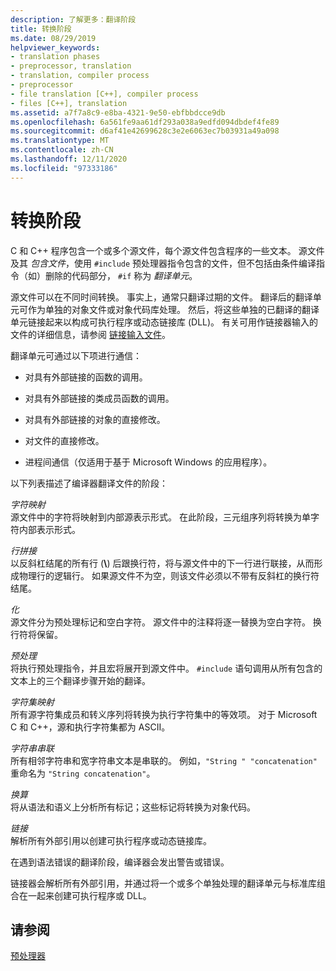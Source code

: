 ```yaml
---
description: 了解更多：翻译阶段
title: 转换阶段
ms.date: 08/29/2019
helpviewer_keywords:
- translation phases
- preprocessor, translation
- translation, compiler process
- preprocessor
- file translation [C++], compiler process
- files [C++], translation
ms.assetid: a7f7a8c9-e8ba-4321-9e50-ebfbbdcce9db
ms.openlocfilehash: 6a561fe9aa61df293a038a9edfd094dbdef4fe89
ms.sourcegitcommit: d6af41e42699628c3e2e6063ec7b03931a49a098
ms.translationtype: MT
ms.contentlocale: zh-CN
ms.lasthandoff: 12/11/2020
ms.locfileid: "97333186"
---
```

# <a name="phases-of-translation"></a>转换阶段

C 和 C++ 程序包含一个或多个源文件，每个源文件包含程序的一些文本。 源文件及其 *包含文件*，使用 `#include` 预处理器指令包含的文件，但不包括由条件编译指令（如）删除的代码部分， `#if` 称为 *翻译单元*。

源文件可以在不同时间转换。 事实上，通常只翻译过期的文件。 翻译后的翻译单元可作为单独的对象文件或对象代码库处理。 然后，将这些单独的已翻译的翻译单元链接起来以构成可执行程序或动态链接库 (DLL)。 有关可用作链接器输入的文件的详细信息，请参阅 [链接输入文件](../build/reference/link-input-files.md)。

翻译单元可通过以下项进行通信：

- 对具有外部链接的函数的调用。

- 对具有外部链接的类成员函数的调用。

- 对具有外部链接的对象的直接修改。

- 对文件的直接修改。

- 进程间通信（仅适用于基于 Microsoft Windows 的应用程序）。

以下列表描述了编译器翻译文件的阶段：

*字符映射*\
源文件中的字符将映射到内部源表示形式。 在此阶段，三元组序列将转换为单字符内部表示形式。

*行拼接*\
以反斜杠结尾的所有行 (**\\**) 后跟换行符，将与源文件中的下一行进行联接，从而形成物理行的逻辑行。 如果源文件不为空，则该文件必须以不带有反斜杠的换行符结尾。

*化*\
源文件分为预处理标记和空白字符。 源文件中的注释将逐一替换为空白字符。 换行符将保留。

*预处理*\
将执行预处理指令，并且宏将展开到源文件中。 `#include` 语句调用从所有包含的文本上的三个翻译步骤开始的翻译。

*字符集映射*\
所有源字符集成员和转义序列将转换为执行字符集中的等效项。 对于 Microsoft C 和 C++，源和执行字符集都为 ASCII。

*字符串串联*\
所有相邻字符串和宽字符串文本是串联的。 例如，`"String " "concatenation"` 重命名为 `"String concatenation"`。

*换算*\
将从语法和语义上分析所有标记；这些标记将转换为对象代码。

*链接*\
解析所有外部引用以创建可执行程序或动态链接库。

在遇到语法错误的翻译阶段，编译器会发出警告或错误。

链接器会解析所有外部引用，并通过将一个或多个单独处理的翻译单元与标准库组合在一起来创建可执行程序或 DLL。

## <a name="see-also"></a>请参阅

[预处理器](../preprocessor/preprocessor.md)

